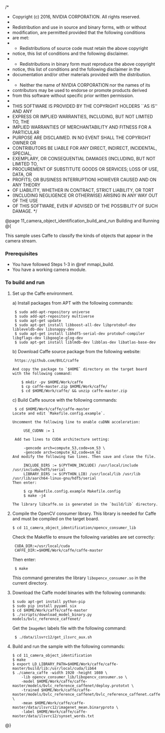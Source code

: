 /*
 * Copyright (c) 2016, NVIDIA CORPORATION. All rights reserved.
 *
 * Redistribution and use in source and binary forms, with or without
 * modification, are permitted provided that the following conditions
 * are met:
 *  * Redistributions of source code must retain the above copyright
 *    notice, this list of conditions and the following disclaimer.
 *  * Redistributions in binary form must reproduce the above copyright
 *    notice, this list of conditions and the following disclaimer in the
 *    documentation and/or other materials provided with the distribution.
 *  * Neither the name of NVIDIA CORPORATION nor the names of its
 *    contributors may be used to endorse or promote products derived
 *    from this software without specific prior written permission.
 *
 * THIS SOFTWARE IS PROVIDED BY THE COPYRIGHT HOLDERS ``AS IS'' AND ANY
 * EXPRESS OR IMPLIED WARRANTIES, INCLUDING, BUT NOT LIMITED TO, THE
 * IMPLIED WARRANTIES OF MERCHANTABILITY AND FITNESS FOR A PARTICULAR
 * PURPOSE ARE DISCLAIMED.  IN NO EVENT SHALL THE COPYRIGHT OWNER OR
 * CONTRIBUTORS BE LIABLE FOR ANY DIRECT, INDIRECT, INCIDENTAL, SPECIAL,
 * EXEMPLARY, OR CONSEQUENTIAL DAMAGES (INCLUDING, BUT NOT LIMITED TO,
 * PROCUREMENT OF SUBSTITUTE GOODS OR SERVICES; LOSS OF USE, DATA, OR
 * PROFITS; OR BUSINESS INTERRUPTION) HOWEVER CAUSED AND ON ANY THEORY
 * OF LIABILITY, WHETHER IN CONTRACT, STRICT LIABILITY, OR TORT
 * (INCLUDING NEGLIGENCE OR OTHERWISE) ARISING IN ANY WAY OUT OF THE USE
 * OF THIS SOFTWARE, EVEN IF ADVISED OF THE POSSIBILITY OF SUCH DAMAGE.
 */

@page 11_camera_object_identification_build_and_run Building and Running
@{

This sample uses Caffe to classify the kinds of objects that appear in
the camera stream.

### Prerequisites ###
* You have followed Steps 1-3 in @ref mmapi_build.
* You have a working camera module.

### To build and run

1. Set up the Caffe environment.

   a) Install packages from APT with the following commands:

        $ sudo add-apt-repository universe
        $ sudo add-apt-repository multiverse
        $ sudo apt-get update
        $ sudo apt-get install libboost-all-dev libprotobuf-dev libleveldb-dev libsnappy-dev
        $ sudo apt-get install libhdf5-serial-dev protobuf-compiler libgflags-dev libgoogle-glog-dev
        $ sudo apt-get install liblmdb-dev libblas-dev libatlas-base-dev

    b) Download Caffe source package from the following website:

        https://github.com/BVLC/caffe

       And copy the package to `$HOME` directory on the target board
       with the following command:

           $ mkdir -pv $HOME/Work/caffe
           $ cp caffe-master.zip $HOME/Work/caffe/
           $ cd $HOME/Work/caffe/ && unzip caffe-master.zip

    c) Build Caffe source with the following commands:

        $ cd $HOME/Work/caffe/caffe-master
       Locate and edit `Makefile.config.example`.

       Uncomment the following line to enable cuDNN acceleration:

            USE_CUDNN := 1

        Add two lines to CUDA architecture setting:

            -gencode arch=compute_53,code=sm_53 \
            -gencode arch=compute_62,code=sm_62
       And modify the following two lines. Then save and close the file.

            INCLUDE_DIRS := $(PYTHON_INCLUDE) /usr/local/include /usr/include/hdf5/serial
            LIBRARY_DIRS := $(PYTHON_LIB) /usr/local/lib /usr/lib /usr/lib/aarch64-linux-gnu/hdf5/serial
       Then enter:

            $ cp Makefile.config.example Makefile.config
            $ make -j4

       The library libcaffe.so is generated in the `build/lib` directory.

2. Compile the OpenCV consumer library. This library is needed for Caffe and
   must be compiled on the target board.

       $ cd 11_camera_object_identification/opencv_consumer_lib

   Check the Makefile to ensure the following variables are set correctly:

        CUDA_DIR:=/usr/local/cuda
        CAFFE_DIR:=$HOME/Work/caffe/caffe-master
   Then enter:

        $ make

    This command generates the library `libopencv_consumer.so` in the current directory.

3. Download the Caffe model binaries with the following commands:

       $ sudo apt-get install python-pip
       $ sudo pip install pyyaml six
       $ cd $HOME/Work/caffe/caffe-master
       $ ./scripts/download_model_binary.py  models/bvlc_reference_caffenet/

    Get the `ImageNet` labels file with the following command:

        $ ./data/ilsvrc12/get_ilsvrc_aux.sh

4. Build and run the sample with the following commands:

       $ cd 11_camera_object_identification
       $ make
       $ export LD_LIBRARY_PATH=$HOME/Work/caffe/caffe-master/build/lib:/usr/local/cuda/lib64
       $ ./camera_caffe -width 1920 -height 1080 \
           -lib opencv_consumer_lib/libopencv_consumer.so \
           -model $HOME/Work/caffe/caffe-master/models/bvlc_reference_caffenet/deploy.prototxt \
           -trained $HOME/Work/caffe/caffe-master/models/bvlc_reference_caffenet/bvlc_reference_caffenet.caffemodel \
           -mean $HOME/Work/caffe/caffe-master/data/ilsvrc12/imagenet_mean.binaryproto \
           -label $HOME/Work/caffe/caffe-master/data/ilsvrc12/synset_words.txt
@}
